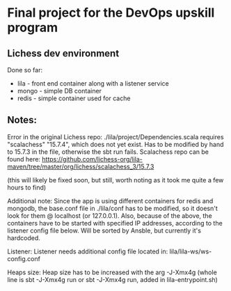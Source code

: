 # Final project for the DevOps upskill program
## Lichess dev environment

Done so far:
- lila - front end container along with a listener service
- mongo - simple DB container
- redis - simple container used for cache

## Notes:

Error in the original Lichess repo:
./lila/project/Dependencies.scala requires "scalachess" "15.7.4", which does not yet exist. Has to be modified by hand to 15.7.3 in the file, otherwise the sbt run fails.
Scalachess repo can be found here: https://github.com/lichess-org/lila-maven/tree/master/org/lichess/scalachess_3/15.7.3

(this will likely be fixed soon, but still, worth noting as it took me quite a few hours to find)

Additional note:
Since the app is using different containers for redis and mongodb, the base.conf file in ./lila/conf has to be modified, so it doesn't look for them @ localhost (or 127.0.0.1).
Also, because of the above, the containers have to be started with specified IP addresses, according to the listener config file below. Will be sorted by Ansble, but currently it's hardcoded. 

Listener:
Listener needs additional config file located in: lila/lila-ws/ws-config.conf

Heaps size:
Heap size has to be increased with the arg -J-Xmx4g (whole line is sbt -J-Xmx4g run or sbt -J-Xmx4g run, added in lila-entrypoint.sh)